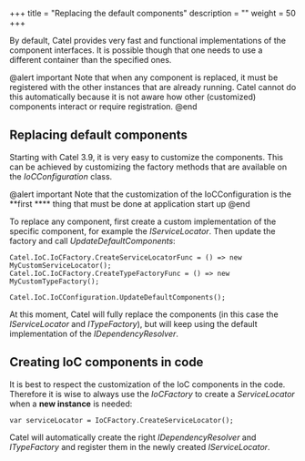+++
title = "Replacing the default components" 
description = ""
weight = 50
+++

By default, Catel provides very fast and functional implementations of the component interfaces. It is possible though that one needs to use a different container than the specified ones.

@alert important
Note that when any component is replaced, it must be registered with the other instances that are already running. Catel cannot do this automatically because it is not aware how other (customized) components interact or require registration.
@end

## Replacing default components

Starting with Catel 3.9, it is very easy to customize the components. This can be achieved by customizing the factory methods that are available on the *IoCConfiguration* class.

@alert important
Note that the customization of the IoCConfiguration is the **first **** thing that must be done at application start up
@end

To replace any component, first create a custom implementation of the specific component, for example the *IServiceLocator*. Then update the factory and call *UpdateDefaultComponents*:

```
Catel.IoC.IoCFactory.CreateServiceLocatorFunc = () => new MyCustomServiceLocator();
Catel.IoC.IoCFactory.CreateTypeFactoryFunc = () => new MyCustomTypeFactory();
 
Catel.IoC.IoCConfiguration.UpdateDefaultComponents();
```

At this moment, Catel will fully replace the components (in this case the *IServiceLocator* and *ITypeFactory*), but will keep using the default implementation of the *IDependencyResolver*.

## Creating IoC components in code

It is best to respect the customization of the IoC components in the code. Therefore it is wise to always use the *IoCFactory* to create a *ServiceLocator* when a **new instance** is needed:

```
var serviceLocator = IoCFactory.CreateServiceLocator();
```

Catel will automatically create the right *IDependencyResolver* and *ITypeFactory* and register them in the newly created *IServiceLocator*.

